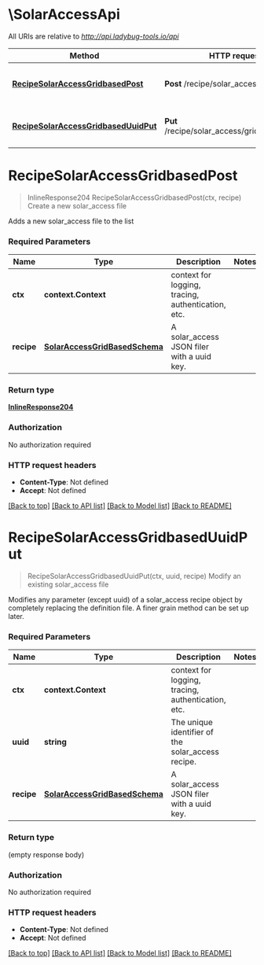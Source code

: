 # \SolarAccessApi

All URIs are relative to *http://api.ladybug-tools.io/api*

Method | HTTP request | Description
------------- | ------------- | -------------
[**RecipeSolarAccessGridbasedPost**](SolarAccessApi.md#RecipeSolarAccessGridbasedPost) | **Post** /recipe/solar_access/gridbased | Create a new solar_access file
[**RecipeSolarAccessGridbasedUuidPut**](SolarAccessApi.md#RecipeSolarAccessGridbasedUuidPut) | **Put** /recipe/solar_access/gridbased/{uuid} | Modify an existing solar_access file


# **RecipeSolarAccessGridbasedPost**
> InlineResponse204 RecipeSolarAccessGridbasedPost(ctx, recipe)
Create a new solar_access file

Adds a new solar_access file to the list

### Required Parameters

Name | Type | Description  | Notes
------------- | ------------- | ------------- | -------------
 **ctx** | **context.Context** | context for logging, tracing, authentication, etc.
  **recipe** | [**SolarAccessGridBasedSchema**](SolarAccessGridBasedSchema.md)| A solar_access JSON filer with a uuid key. | 

### Return type

[**InlineResponse204**](inline_response_204.md)

### Authorization

No authorization required

### HTTP request headers

 - **Content-Type**: Not defined
 - **Accept**: Not defined

[[Back to top]](#) [[Back to API list]](../README.md#documentation-for-api-endpoints) [[Back to Model list]](../README.md#documentation-for-models) [[Back to README]](../README.md)

# **RecipeSolarAccessGridbasedUuidPut**
> RecipeSolarAccessGridbasedUuidPut(ctx, uuid, recipe)
Modify an existing solar_access file

Modifies any parameter (except uuid) of a solar_access recipe object by completely replacing the definition file. A finer grain method can be set up later.

### Required Parameters

Name | Type | Description  | Notes
------------- | ------------- | ------------- | -------------
 **ctx** | **context.Context** | context for logging, tracing, authentication, etc.
  **uuid** | **string**| The unique identifier of the solar_access recipe. | 
  **recipe** | [**SolarAccessGridBasedSchema**](SolarAccessGridBasedSchema.md)| A solar_access JSON filer with a uuid key. | 

### Return type

 (empty response body)

### Authorization

No authorization required

### HTTP request headers

 - **Content-Type**: Not defined
 - **Accept**: Not defined

[[Back to top]](#) [[Back to API list]](../README.md#documentation-for-api-endpoints) [[Back to Model list]](../README.md#documentation-for-models) [[Back to README]](../README.md)

